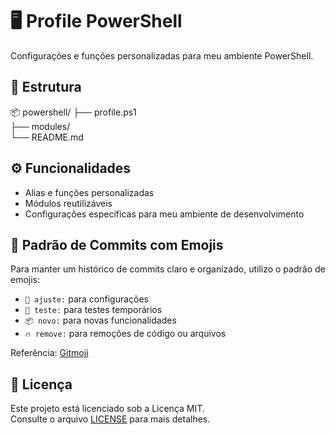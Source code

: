 # 🖥️ Profile PowerShell

Configurações e funções personalizadas para meu ambiente PowerShell.

## 📂 Estrutura

📦 powershell/
├── profile.ps1  
├── modules/  
└── README.md

## ⚙️ Funcionalidades

- Alias e funções personalizadas
- Módulos reutilizáveis
- Configurações específicas para meu ambiente de desenvolvimento

## 🧪 Padrão de Commits com Emojis

Para manter um histórico de commits claro e organizado, utilizo o padrão de emojis:

- `🔧 ajuste:` para configurações  
- `🧪 teste:` para testes temporários  
- `📦 novo:` para novas funcionalidades  
- `🔥 remove:` para remoções de código ou arquivos

Referência: [Gitmoji](https://gitmoji.dev/)

## 📝 Licença

Este projeto está licenciado sob a Licença MIT.  
Consulte o arquivo [LICENSE](./LICENSE) para mais detalhes.
